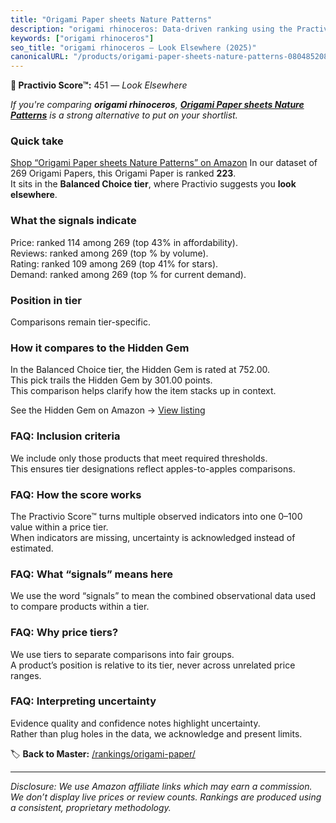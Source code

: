 ```yaml
---
title: "Origami Paper sheets Nature Patterns"
description: "origami rhinoceros: Data-driven ranking using the Practivio Score™. Positioned by quality, value, demand, findability, momentum."
keywords: ["origami rhinoceros"]
seo_title: "origami rhinoceros — Look Elsewhere (2025)"
canonicalURL: "/products/origami-paper-sheets-nature-patterns-0804852081/"
---
```


**🚫 Practivio Score™:** 451 — _Look Elsewhere_


*If you're comparing **origami rhinoceros**, **[Origami Paper sheets Nature Patterns](https://www.amazon.com/dp/0804852081?tag=practivio-20)** is a strong alternative to put on your shortlist.*
### Quick take
[Shop “Origami Paper sheets Nature Patterns” on Amazon](https://www.amazon.com/dp/0804852081?tag=practivio-20)
In our dataset of 269 Origami Papers, this Origami Paper is ranked **223**.  
It sits in the **Balanced Choice tier**, where Practivio suggests you **look elsewhere**.

### What the signals indicate
Price: ranked 114 among 269 (top 43% in affordability).  
Reviews: ranked  among 269 (top % by volume).  
Rating: ranked 109 among 269 (top 41% for stars).  
Demand: ranked  among 269 (top % for current demand).

### Position in tier
Comparisons remain tier-specific.

### How it compares to the Hidden Gem
In the Balanced Choice tier, the Hidden Gem is rated at 752.00.  
This pick trails the Hidden Gem by 301.00 points.  
This comparison helps clarify how the item stacks up in context.  

See the Hidden Gem on Amazon → [View listing](https://www.amazon.com/dp/B07VYVH18C?tag=practivio-20)

### FAQ: Inclusion criteria
We include only those products that meet required thresholds.  
This ensures tier designations reflect apples-to-apples comparisons.

### FAQ: How the score works
The Practivio Score™ turns multiple observed indicators into one 0–100 value within a price tier.  
When indicators are missing, uncertainty is acknowledged instead of estimated.

### FAQ: What “signals” means here
We use the word “signals” to mean the combined observational data used to compare products within a tier.

### FAQ: Why price tiers?
We use tiers to separate comparisons into fair groups.  
A product’s position is relative to its tier, never across unrelated price ranges.

### FAQ: Interpreting uncertainty
Evidence quality and confidence notes highlight uncertainty.  
Rather than plug holes in the data, we acknowledge and present limits.


🏷️ **Back to Master:** [/rankings/origami-paper/](/rankings/origami-paper/)

---
_Disclosure: We use Amazon affiliate links which may earn a commission. We don’t display live prices or review counts. Rankings are produced using a consistent, proprietary methodology._
